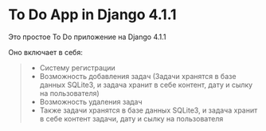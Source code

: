 # To Do App in Django 4.1.1

Это простое To Do приложение на Django 4.1.1

Оно включает в себя:
>    - Систему регистрации
>    - Возможность добавления задач (Задачи хранятся в базе данных SQLite3, и задача хранит в себе контент, дату и сылку на пользователя)
>    - Возможность удаления задач
>    - Также задачи хранятся в базе данных SQLite3, и задача хранит в себе контент задачи, дату и сылку на пользователя